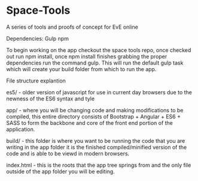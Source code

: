 Space-Tools
==========

A series of tools and proofs of concept for EvE online

Dependencies:
Gulp
npm

To begin working on the app checkout the space tools repo, once checked out run npm install, once npm install finishes grabbing the proper dependencies run the command gulp. This will run the default gulp task which will create your build folder from which to run the app.


File structure explantion

es5/ - older version of javascript for use in current day browsers due to the newness of the ES6 syntax and tyle

app/ - where you will be changing code and making modifications to be compiled, this entire directory consists of Bootstrap + Angular + ES6 + SASS to form the backbone and core of the front end portion of the application.

build/ - this folder is where you want to be running the code that you are writing in the app folder it is the finished compiled/minified version of the code and is able to be viewd in modern browsers.

index.html - this is the roots that the app tree springs from and the only file outside of the app folder you will be editing.
